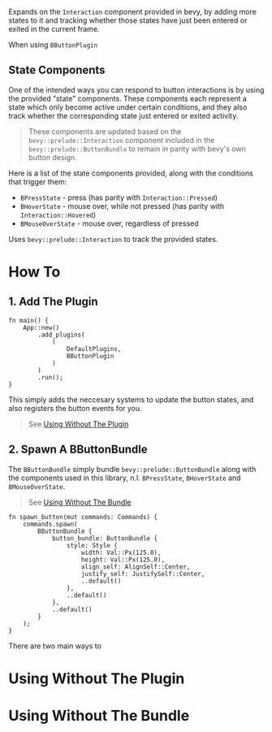 
Expands on the `Interaction` component provided in bevy, by adding more states to it and tracking whether those states have just been entered or exited in the current frame.

When using `BButtonPlugin`

## State Components

One of the intended ways you can respond to button interactions is by using the provided "state" components. 
These components each represent a state which only become active under certain conditions, 
and they also track whether the corresponding state just entered or exited activity.

> These components are updated based on the `bevy::prelude::Interaction` component included in the `bevy::prelude::ButtonBundle` to remain in parity with bevy's own button design.

Here is a list of the state components provided, along with the conditions that trigger them:
 - `BPressState` - press (has parity with `Interaction::Pressed`)
 - `BHoverState` - mouse over, while not pressed (has parity with `Interaction::Hovered`)
 - `BMouseOverState` - mouse over, regardless of pressed

Uses `bevy::prelude::Interaction` to track the provided states.

# How To

## 1. Add The Plugin

```
fn main() {
    App::new()
        .add_plugins(
            (
                DefaultPlugins,
                BButtonPlugin
            )
        )
        .run();
}
```

This simply adds the neccesary systems to update the button states, and also registers the button events for you.
 > See [Using Without The Plugin](#using-without-the-plugin)

## 2. Spawn A BButtonBundle

The `BButtonBundle` simply bundle `bevy::prelude::ButtonBundle` along with the components used in this library, n.l. `BPressState`, `BHoverState` and `BMouseOverState`.
> See [Using Without The Bundle](#using-without-the-bundle)

```
fn spawn_button(mut commands: Commands) {
    commands.spawn(
        BButtonBundle {
            button_bundle: ButtonBundle {
                style: Style {
                    width: Val::Px(125.0),
                    height: Val::Px(125.0),
                    align_self: AlignSelf::Center,
                    justify_self: JustifySelf::Center,
                    ..default()
                },
                ..default()
            },
            ..default()
        }
    );
}
```

There are two main ways to 



# Using Without The Plugin

# Using Without The Bundle
